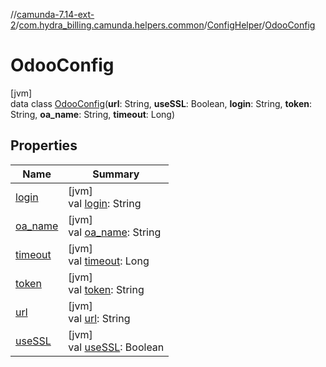 //[camunda-7.14-ext-2](../../../../index.md)/[com.hydra_billing.camunda.helpers.common](../../index.md)/[ConfigHelper](../index.md)/[OdooConfig](index.md)

# OdooConfig

[jvm]\
data class [OdooConfig](index.md)(**url**: String, **useSSL**: Boolean, **login**: String, **token**: String, **oa_name**: String, **timeout**: Long)

## Properties

| Name | Summary |
|---|---|
| [login](login.md) | [jvm]<br>val [login](login.md): String |
| [oa_name](oa_name.md) | [jvm]<br>val [oa_name](oa_name.md): String |
| [timeout](timeout.md) | [jvm]<br>val [timeout](timeout.md): Long |
| [token](token.md) | [jvm]<br>val [token](token.md): String |
| [url](url.md) | [jvm]<br>val [url](url.md): String |
| [useSSL](use-s-s-l.md) | [jvm]<br>val [useSSL](use-s-s-l.md): Boolean |
